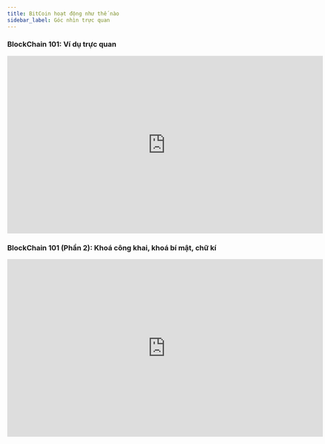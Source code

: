 ```yaml
---
title: BitCoin hoạt động như thế nào
sidebar_label: Góc nhìn trực quan
---
```



### BlockChain 101: Ví dụ trực quan

<iframe 
    width="727" 
    height="409" 
    src="https://www.youtube.com/embed/_160oMzblY8" 
    title="YouTube video player" 
    frameborder="0" 
    allow="accelerometer; autoplay; clipboard-write; encrypted-media; gyroscope; picture-in-picture" allowfullscreen>
</iframe>

### BlockChain 101 (Phần 2): Khoá công khai, khoá bí mật, chữ kí

<iframe 
    width="727" 
    height="409" 
    src="https://www.youtube.com/embed/xIDL_akeras" 
    title="YouTube video player" 
    frameborder="0" 
    allow="accelerometer; autoplay; clipboard-write; encrypted-media; gyroscope; picture-in-picture" allowfullscreen>
</iframe>